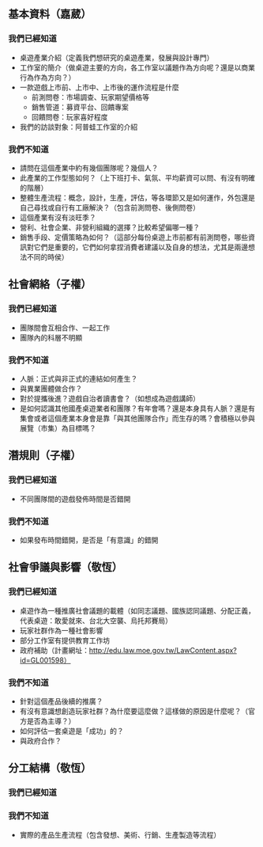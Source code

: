 ## 基本資料（嘉葳）
### 我們已經知道
* 桌遊產業介紹（定義我們想研究的桌遊產業，發展與設計專門）
* 工作室的簡介（做桌遊主要的方向，各工作室以議題作為方向呢？還是以商業行為作為方向？）
* 一款遊戲上市前、上市中、上市後的運作流程是什麼
  * 前測問卷：市場調查、玩家期望價格等
  * 銷售管道：募資平台、回饋專案
  * 回饋問卷：玩家喜好程度
* 我們的訪談對象：阿普蛙工作室的介紹
### 我們不知道
* 請問在這個產業中約有幾個團隊呢？幾個人？
* 此產業的工作型態如何？（上下班打卡、氣氛、平均薪資可以問、有沒有明確的階層）
* 整體生產流程：概念，設計，生產，評估，等各環節又是如何運作，外包還是自己尋找或自行有工廠解決？（包含前測問卷、後側問卷）
* 這個產業有沒有淡旺季？
* 營利、社會企業、非營利組織的選擇？比較希望偏哪一種？
* 銷售手段、定價策略為如何？（這部分每份桌遊上市前都有前測問卷，哪些資訊對它們是重要的，它們如何拿捏消費者建議以及自身的想法，尤其是兩邊想法不同的時侯）
## 社會網絡（子權）
### 我們已經知道
* 團隊間會互相合作、一起工作
* 團隊內的科層不明顯
### 我們不知道
* 人脈：正式與非正式的連結如何產生？
* 與異業團體做合作？
* 對於提攜後進？遊戲自治者讀書會？（如想成為遊戲講師）
* 是如何認識其他國產桌遊業者和團隊？有年會嗎？還是本身具有人脈？還是有集會或者這個產業本身會是靠「與其他團隊合作」而生存的嗎？會積極以參與展覽（市集）為目標嗎？
## 潛規則（子權）
### 我們已經知道
* 不同團隊間的遊戲發佈時間是否錯開
### 我們不知道
* 如果發布時間錯開，是否是「有意識」的錯開
## 社會爭議與影響（敬恆）
### 我們已經知道
* 桌遊作為一種推廣社會議題的載體（如同志議題、國族認同議題、分配正義，代表桌遊：敢愛就來、台北大空襲、烏托邦賽局）
* 玩家社群作為一種社會影響
* 部分工作室有提供教育工作坊
* 政府補助（計畫網址：http://edu.law.moe.gov.tw/LawContent.aspx?id=GL001598）
### 我們不知道
* 針對這個產品後續的推廣？
* 有沒有意識想創造玩家社群？為什麼要這麼做？這樣做的原因是什麼呢？（官方是否為主導？）
* 如何評估一套桌遊是「成功」的？
* 與政府合作？

## 分工結構（敬恆）
### 我們已經知道
### 我們不知道
* 實際的產品生產流程（包含發想、美術、行銷、生產製造等流程）
